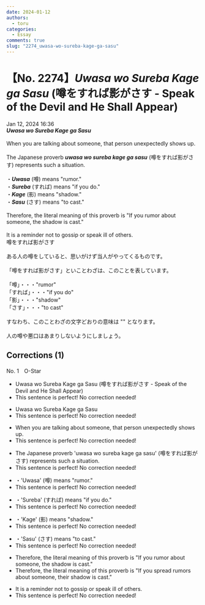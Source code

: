 ```yaml
---
date: 2024-01-12
authors:
  - toru
categories:
  - Essay
comments: true
slug: "2274_uwasa-wo-sureba-kage-ga-sasu"
---
```


# 【No. 2274】<strong><em>Uwasa wo Sureba Kage ga Sasu</em></strong> (噂をすれば影がさす - Speak of the Devil and He Shall Appear)
<div class="date">Jan 12, 2024 16:36</div>
<div id="post"><div id="body_show_ori">
<strong><em>Uwasa wo Sureba Kage ga Sasu</em></strong><br/><br/>When you are talking about someone, that person unexpectedly shows up.<br/><br/>The Japanese proverb <strong><em>uwasa wo sureba kage ga sasu</em></strong> (噂をすれば影がさす) represents such a situation.<br/><br/>・<strong><em>Uwasa</em></strong> (噂) means "rumor."<br/>・<strong><em>Sureba</em></strong> (すれば) means "if you do."<br/>・<strong><em>Kage</em></strong> (影) means "shadow."<br/>・<strong><em>Sasu</em></strong> (さす) means "to cast."<br/><br/>Therefore, the literal meaning of this proverb is "If you rumor about someone, the shadow is cast."<br/><br/>It is a reminder not to gossip or speak ill of others.
</div></div>

<!-- more -->

<div id="post_ja"><div id="body_show_mo">
噂をすれば影がさす<br/><br/>ある人の噂をしていると、思いがけず当人がやってくるものです。<br/><br/>「噂をすれば影がさす」といことわざは、このことを表しています。<br/><br/>「噂」・・・"rumor"<br/>「すれば」・・・"if you do"<br/>「影」・・・"shadow"<br/>「さす」・・・"to cast"<br/><br/>すなわち、このことわざの文字どおりの意味は "" となります。<br/><br/>人の噂や悪口はあまりしないようにしましょう。
</div></div>

## Corrections (1)
<div id="block"><div class="first_name"> No. 1　<span class="just_name">O-Star</span></div><div id="block2">
<ul class="correction_field">
<li class="incorrect">Uwasa wo Sureba Kage ga Sasu (噂をすれば影がさす - Speak of the Devil and He Shall Appear)</li>
<li class="corrected perfect">This sentence is perfect! No correction needed!</li>
</ul>
<ul class="correction_field">
<li class="incorrect">Uwasa wo Sureba Kage ga Sasu</li>
<li class="corrected perfect">This sentence is perfect! No correction needed!</li>
</ul>
<ul class="correction_field">
<li class="incorrect">When you are talking about someone, that person unexpectedly shows up.</li>
<li class="corrected perfect">This sentence is perfect! No correction needed!</li>
</ul>
<ul class="correction_field">
<li class="incorrect">The Japanese proverb 'uwasa wo sureba kage ga sasu' (噂をすれば影がさす) represents such a situation.</li>
<li class="corrected perfect">This sentence is perfect! No correction needed!</li>
</ul>
<ul class="correction_field">
<li class="incorrect">・'Uwasa' (噂) means "rumor."</li>
<li class="corrected perfect">This sentence is perfect! No correction needed!</li>
</ul>
<ul class="correction_field">
<li class="incorrect">・'Sureba' (すれば) means "if you do."</li>
<li class="corrected perfect">This sentence is perfect! No correction needed!</li>
</ul>
<ul class="correction_field">
<li class="incorrect">・'Kage' (影) means "shadow."</li>
<li class="corrected perfect">This sentence is perfect! No correction needed!</li>
</ul>
<ul class="correction_field">
<li class="incorrect">・'Sasu' (さす) means "to cast."</li>
<li class="corrected perfect">This sentence is perfect! No correction needed!</li>
</ul>
<ul class="correction_field">
<li class="incorrect">Therefore, the literal meaning of this proverb is "If you rumor about someone, the shadow is cast."</li>
<li class="corrected correct">
Therefore, the literal meaning of this proverb is "If you <span class="f_bold">spread rumors</span> about someone,<span class="f_bold"> their</span> shadow is cast."
</li>
</ul>
<ul class="correction_field">
<li class="incorrect">It is a reminder not to gossip or speak ill of others.</li>
<li class="corrected perfect">This sentence is perfect! No correction needed!</li>
</ul>
</div></div>
